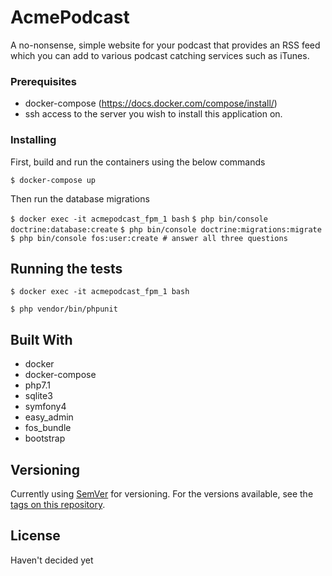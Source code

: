 # AcmePodcast

A no-nonsense, simple website for your podcast that provides an RSS feed which you can add to various podcast catching services such as iTunes.

### Prerequisites

* docker-compose (https://docs.docker.com/compose/install/)
* ssh access to the server you wish to install this application on.

### Installing

First, build and run the containers using the below commands

`$ docker-compose up`

Then run the database migrations

`$ docker exec -it acmepodcast_fpm_1 bash`
`$ php bin/console doctrine:database:create`
`$ php bin/console doctrine:migrations:migrate`
`$ php bin/console fos:user:create # answer all three questions` 


## Running the tests

`$ docker exec -it acmepodcast_fpm_1 bash`

`$ php vendor/bin/phpunit`

## Built With

* docker
* docker-compose
* php7.1
* sqlite3
* symfony4
* easy_admin
* fos_bundle
* bootstrap

## Versioning

Currently using [SemVer](http://semver.org/) for versioning. For the versions available, see the [tags on this repository](https://github.com/rossboswell/acmepodcast/tags). 

## License

Haven't decided yet